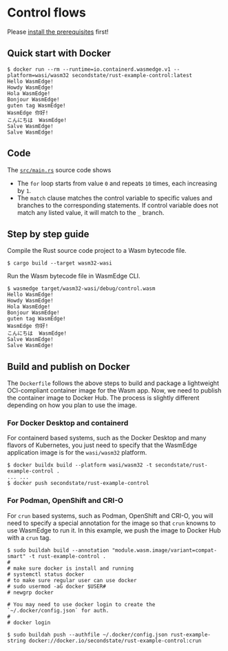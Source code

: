 # Control flows

Please [install the prerequisites](../README.md) first!

## Quick start with Docker

```
$ docker run --rm --runtime=io.containerd.wasmedge.v1 --platform=wasi/wasm32 secondstate/rust-example-control:latest
Hello WasmEdge!
Howdy WasmEdge!
Hola WasmEdge!
Bonjour WasmEdge!
guten tag WasmEdge!
WasmEdge 你好!
こんにちは  WasmEdge!
Salve WasmEdge!
Salve WasmEdge!
```

## Code

The [`src/main.rs`](src/main.rs) source code shows

* The `for` loop starts from value `0` and repeats `10` times, each increasing by `1`.
* The `match` clause matches the control variable to specific values and branches to the corresponding statements. If control variable does not match any listed value, it will match to the `_` branch.


## Step by step guide

Compile the Rust source code project to a Wasm bytecode file.

```
$ cargo build --target wasm32-wasi
```

Run the Wasm bytecode file in WasmEdge CLI.

```
$ wasmedge target/wasm32-wasi/debug/control.wasm
Hello WasmEdge!
Howdy WasmEdge!
Hola WasmEdge!
Bonjour WasmEdge!
guten tag WasmEdge!
WasmEdge 你好!
こんにちは  WasmEdge!
Salve WasmEdge!
Salve WasmEdge!
```

## Build and publish on Docker

The `Dockerfile` follows the above steps to build and package a lightweight OCI-compliant container image for the Wasm app.
Now, we need to publish the container image to Docker Hub. The process is slightly different depending on how you plan to use the image.

### For Docker Desktop and containerd

For containerd based systems, such as the Docker Desktop and many flavors of Kubernetes,
you just need to specify that the WasmEdge application image is for the `wasi/wasm32` platform.

```
$ docker buildx build --platform wasi/wasm32 -t secondstate/rust-example-control .
... ...
$ docker push secondstate/rust-example-control
```

### For Podman, OpenShift and CRI-O

For `crun` based systems, such as Podman, OpenShift and CRI-O,
you will need to specify a special annotation for the image so that `crun` knowns to use WasmEdge to run it.
In this example, we push the image to Docker Hub with a `crun` tag.

```
$ sudo buildah build --annotation "module.wasm.image/variant=compat-smart" -t rust-example-control .
#
# make sure docker is install and running
# systemctl status docker
# to make sure regular user can use docker
# sudo usermod -aG docker $USER#
# newgrp docker

# You may need to use docker login to create the `~/.docker/config.json` for auth.
#
# docker login

$ sudo buildah push --authfile ~/.docker/config.json rust-example-string docker://docker.io/secondstate/rust-example-control:crun
```

